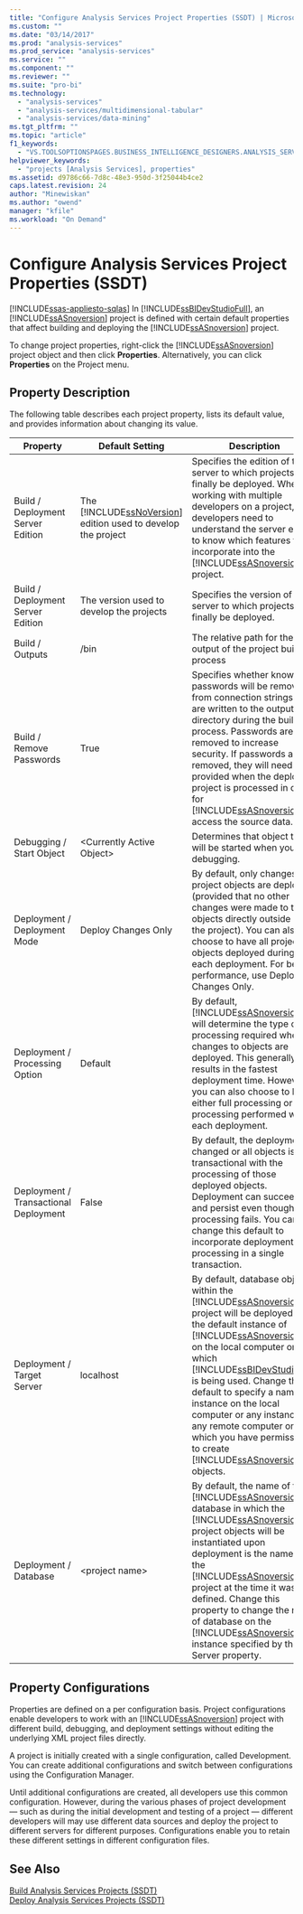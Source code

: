 ```yaml
---
title: "Configure Analysis Services Project Properties (SSDT) | Microsoft Docs"
ms.custom: ""
ms.date: "03/14/2017"
ms.prod: "analysis-services"
ms.prod_service: "analysis-services"
ms.service: ""
ms.component: ""
ms.reviewer: ""
ms.suite: "pro-bi"
ms.technology: 
  - "analysis-services"
  - "analysis-services/multidimensional-tabular"
  - "analysis-services/data-mining"
ms.tgt_pltfrm: ""
ms.topic: "article"
f1_keywords: 
  - "VS.TOOLSOPTIONSPAGES.BUSINESS_INTELLIGENCE_DESIGNERS.ANALYSIS_SERVICES_DESIGNERS.GENERAL"
helpviewer_keywords: 
  - "projects [Analysis Services], properties"
ms.assetid: d9786c66-7d8c-48e3-950d-3f25044b4ce2
caps.latest.revision: 24
author: "Minewiskan"
ms.author: "owend"
manager: "kfile"
ms.workload: "On Demand"
---
```

# Configure Analysis Services Project Properties (SSDT)
[!INCLUDE[ssas-appliesto-sqlas](../../includes/ssas-appliesto-sqlas.md)]
  In [!INCLUDE[ssBIDevStudioFull](../../includes/ssbidevstudiofull-md.md)], an [!INCLUDE[ssASnoversion](../../includes/ssasnoversion-md.md)] project is defined with certain default properties that affect building and deploying the [!INCLUDE[ssASnoversion](../../includes/ssasnoversion-md.md)] project.  
  
 To change project properties, right-click the [!INCLUDE[ssASnoversion](../../includes/ssasnoversion-md.md)] project object and then click **Properties**. Alternatively, you can click **Properties** on the Project menu.  
  
## Property Description  
 The following table describes each project property, lists its default value, and provides information about changing its value.  
  
|Property|Default Setting|Description|  
|--------------|---------------------|-----------------|  
|Build / Deployment Server Edition|The [!INCLUDE[ssNoVersion](../../includes/ssnoversion-md.md)] edition used to develop the project|Specifies the edition of the server to which projects will finally be deployed. When working with multiple developers on a project, developers need to understand the server edition to know which features to incorporate into the [!INCLUDE[ssASnoversion](../../includes/ssasnoversion-md.md)] project.|  
|Build / Deployment Server Edition|The version used to develop the projects|Specifies the version of the server to which projects will finally be deployed.|  
|Build / Outputs|/bin|The relative path for the output of the project build process|  
|Build / Remove Passwords|True|Specifies whether known passwords will be removed from connection strings that are written to the output directory during the build process. Passwords are removed to increase security. If passwords are removed, they will need to be provided when the deployed project is processed in order for [!INCLUDE[ssASnoversion](../../includes/ssasnoversion-md.md)] to access the source data.|  
|Debugging / Start Object|\<Currently Active Object>|Determines that object that will be started when you start debugging.|  
|Deployment / Deployment Mode|Deploy Changes Only|By default, only changes to project objects are deployed (provided that no other changes were made to the objects directly outside of the project). You can also choose to have all project objects deployed during each deployment. For best performance, use Deploy Changes Only.|  
|Deployment / Processing Option|Default|By default, [!INCLUDE[ssASnoversion](../../includes/ssasnoversion-md.md)] will determine the type of processing required when changes to objects are deployed. This generally results in the fastest deployment time. However, you can also choose to have either full processing or no processing performed with each deployment.|  
|Deployment / Transactional Deployment|False|By default, the deployment of changed or all objects is not transactional with the processing of those deployed objects. Deployment can succeed and persist even though processing fails. You can change this default to incorporate deployment and processing in a single transaction.|  
|Deployment / Target Server|localhost|By default, database objects within the [!INCLUDE[ssASnoversion](../../includes/ssasnoversion-md.md)] project will be deployed to the default instance of [!INCLUDE[ssASnoversion](../../includes/ssasnoversion-md.md)] on the local computer on which [!INCLUDE[ssBIDevStudioFull](../../includes/ssbidevstudiofull-md.md)] is being used. Change this default to specify a named instance on the local computer or any instance on any remote computer on which you have permission to create [!INCLUDE[ssASnoversion](../../includes/ssasnoversion-md.md)] objects.|  
|Deployment / Database|\<project name>|By default, the name of the [!INCLUDE[ssASnoversion](../../includes/ssasnoversion-md.md)] database in which the [!INCLUDE[ssASnoversion](../../includes/ssasnoversion-md.md)] project objects will be instantiated upon deployment is the name of the [!INCLUDE[ssASnoversion](../../includes/ssasnoversion-md.md)] project at the time it was defined. Change this property to change the name of database on the [!INCLUDE[ssASnoversion](../../includes/ssasnoversion-md.md)] instance specified by the Server property.|  
  
## Property Configurations  
 Properties are defined on a per configuration basis. Project configurations enable developers to work with an [!INCLUDE[ssASnoversion](../../includes/ssasnoversion-md.md)] project with different build, debugging, and deployment settings without editing the underlying XML project files directly.  
  
 A project is initially created with a single configuration, called Development. You can create additional configurations and switch between configurations using the Configuration Manager.  
  
 Until additional configurations are created, all developers use this common configuration. However, during the various phases of project development — such as during the initial development and testing of a project — different developers will may use different data sources and deploy the project to different servers for different purposes. Configurations enable you to retain these different settings in different configuration files.  
  
## See Also  
 [Build Analysis Services Projects &#40;SSDT&#41;](../../analysis-services/multidimensional-models/build-analysis-services-projects-ssdt.md)   
 [Deploy Analysis Services Projects &#40;SSDT&#41;](../../analysis-services/multidimensional-models/deploy-analysis-services-projects-ssdt.md)  
  
  
